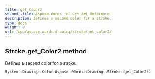 ```yaml
---
title: get_Color2
second_title: Aspose.Words for C++ API Reference
description: Defines a second color for a stroke. 
type: docs
weight: 0
url: /cpp/aspose.words.drawing/stroke/get_color2/
---
```

## Stroke.get_Color2 method


Defines a second color for a stroke.

```cpp
System::Drawing::Color Aspose::Words::Drawing::Stroke::get_Color2()
```

